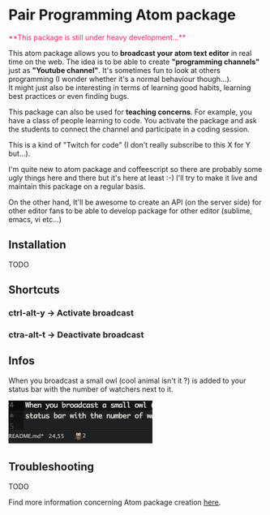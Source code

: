 # Pair Programming Atom package
<span style="color:#F26;">
**This package is still under heavy development...**
</span>

This atom package allows you to **broadcast your atom text editor** in real time on the web.
The idea is to be able to create **"programming channels"** just as **"Youtube channel"**. It's sometimes fun to look at others programming (I wonder whether it's a normal behaviour though...). <br/>
It might just also be interesting in terms of learning good habits, learning best practices or even finding bugs.<br/>

This package can also be used for **teaching concerns**. For example, you have a class of people learning to code. You activate the package and ask the students to connect the channel and participate in a coding session.

This is a kind of "Twitch for code" (I don't really subscribe to this X for Y but...).

I'm quite new to atom package and coffeescript so there are probably some ugly things here and there but it's here at least :-)
I'll try to make it live and maintain this package on a regular basis.

On the other hand, It'll be awesome to create an API (on the server side) for other editor fans to be able to develop package for other editor (sublime, emacs, vi etc...)

## Installation
TODO

## Shortcuts

### ctrl-alt-y -> Activate broadcast
### ctra-alt-t -> Deactivate broadcast

## Infos

When you broadcast a small owl (cool animal isn't it ?) is added to your status bar with the number of watchers next to it.<br/>

![Owl](https://github.com/PierreVannier/pair-programming/blob/master/owl.png?raw=true "The owl is watching you")

## Troubleshooting
TODO


Find more information concerning Atom package creation [here][atom-doc].

[npm]: https://www.npmjs.org/package/generator-atom-package
[atom-doc]: https://atom.io/docs/latest/creating-a-package "Official documentation"
